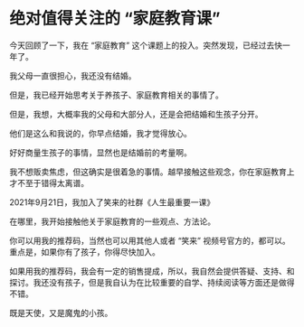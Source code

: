 # 绝对值得关注的 “家庭教育课” 

今天回顾了一下，我在 “家庭教育” 这个课题上的投入。突然发现，已经过去快一年了。



我父母一直很担心，我还没有结婚。

但是，我已经开始思考关于养孩子、家庭教育相关的事情了。

但是，我想，大概率我的父母和大部分人，还是会把结婚和生孩子分开。

他们是这么和我说的，你早点结婚，我才觉得放心。

好好商量生孩子的事情，显然也是结婚前的考量啊。

我不想贩卖焦虑，但这确实是很着急的事情。越早接触这些观念，你在家庭教育上才不至于错得太离谱。



2021年9月21日，我加入了笑来的社群《人生最重要一课》

在哪里，我开始接触他关于家庭教育的一些观点、方法论。



你可以用我的推荐码，当然也可以用其他人或者 “笑来” 视频号官方的，都可以。重点是，如果你有了孩子，你得尽快加入。

如果用我的推荐码，我会有一定的销售提成，所以，我自然会提供答疑、支持、和探讨。我还没有孩子，但是我自认为在比较重要的自学、持续阅读等方面还是做得不错。

既是天使，又是魔鬼的小孩。